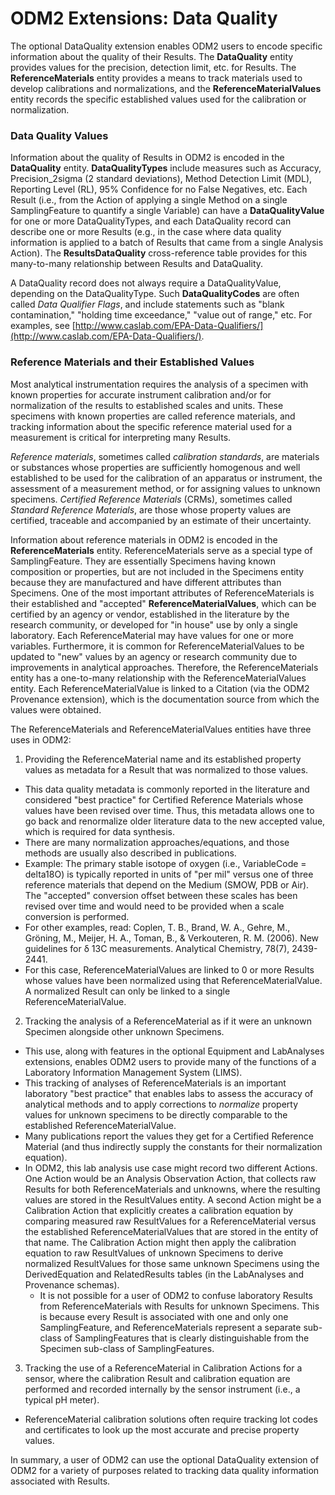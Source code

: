 ODM2 Extensions:  Data Quality
==============================
The optional DataQuality extension enables ODM2 users to encode specific information about the quality of their Results.  The **DataQuality** entity provides values for the precision, detection limit, etc. for Results.  The **ReferenceMaterials** entity provides a means to track materials used to develop calibrations and normalizations, and the **ReferenceMaterialValues** entity records the specific established values used for the calibration or normalization.

### Data Quality Values

Information about the quality of Results in ODM2 is encoded in the **DataQuality** entity. **DataQualityTypes** include measures such as Accuracy, Precision_2sigma (2 standard deviations), Method Detection Limit (MDL), Reporting Level (RL), 95% Confidence for no False Negatives, etc.  Each Result (i.e., from the Action of applying a single Method on a single SamplingFeature to quantify a single Variable) can have a **DataQualityValue** for one or more DataQualityTypes, and each DataQuality record can describe one or more Results (e.g., in the case where data quality information is applied to a batch of Results that came from a single Analysis Action).  The **ResultsDataQuality** cross-reference table provides for this many-to-many relationship between Results and DataQuality.  

A DataQuality record does not always require a DataQualityValue, depending on the DataQualityType.  Such **DataQualityCodes** are often called *Data Qualifier Flags*, and include statements such as "blank contamination," "holding time exceedance," "value out of range," etc.  For examples, see [http://www.caslab.com/EPA-Data-Qualifiers/](http://www.caslab.com/EPA-Data-Qualifiers/).

### Reference Materials and their Established Values

Most analytical instrumentation requires the analysis of a specimen with known properties for accurate instrument calibration and/or for normalization of the results to established scales and units. These specimens with known properties are called reference materials, and tracking information about the specific reference material used for a measurement is critical for interpreting many Results.  

*Reference materials*, sometimes called *calibration standards*, are materials or substances whose properties are sufficiently homogenous and well established to be used for the calibration of an apparatus or instrument, the assessment of a measurement method, or for assigning values to unknown specimens. *Certified Reference Materials* (CRMs), sometimes called *Standard Reference Materials*, are those whose property values are certified, traceable and accompanied by an estimate of their uncertainty.

Information about reference materials in ODM2 is encoded in the **ReferenceMaterials** entity. ReferenceMaterials serve as a special type of SamplingFeature. They are essentially Specimens having known composition or properties, but are not included in the Specimens entity because they are manufactured and have different attributes than Specimens.  One of the most important attributes of ReferenceMaterials is their established and "accepted" **ReferenceMaterialValues**, which can be certified by an agency or vendor, established in the literature by the research community, or developed for "in house" use by only a single laboratory. Each ReferenceMaterial may have values for one or more variables.  Furthermore, it is common for ReferenceMaterialValues to be updated to "new" values by an agency or research community due to improvements in analytical approaches.  Therefore, the ReferenceMaterials entity has a one-to-many relationship with the ReferenceMaterialValues entity. Each ReferenceMaterialValue is linked to a Citation (via the ODM2 Provenance extension), which is the documentation source from which the values were obtained.

The ReferenceMaterials and ReferenceMaterialValues entities have three uses in ODM2:

1. Providing the ReferenceMaterial name and its established property values as metadata for a Result that was normalized to those values. 
  * This data quality metadata is commonly reported in the literature and considered "best practice" for Certified Reference Materials whose values have been revised over time. Thus, this metadata allows one to go back and renormalize older literature data to the new accepted value, which is required for data synthesis.
  * There are many normalization approaches/equations, and those methods are usually also described in publications.
  * Example: The primary stable isotope of oxygen (i.e., VariableCode = delta18O) is typically reported in units of "per mil" versus one of three reference materials that depend on the Medium (SMOW, PDB or Air).  The "accepted" conversion offset between these scales has been revised over time and would need to be provided when a scale conversion is performed.
  * For other examples, read: Coplen, T. B., Brand, W. A., Gehre, M., Gröning, M., Meijer, H. A., Toman, B., & Verkouteren, R. M. (2006). New guidelines for δ 13C measurements. Analytical Chemistry, 78(7), 2439-2441.
  * For this case, ReferenceMaterialValues are linked to 0 or more Results whose values have been normalized using that ReferenceMaterialValue. A normalized Result can only be linked to a single ReferenceMaterialValue.
2. Tracking the analysis of a ReferenceMaterial as if it were an unknown Specimen alongside other unknown Specimens.
  * This use, along with features in the optional Equipment and LabAnalyses extensions, enables ODM2 users to provide many of the functions of a Laboratory Information Management System (LIMS).
  * This tracking of analyses of ReferenceMaterials is an important laboratory "best practice" that enables labs to assess the accuracy of analytical methods and to apply corrections to *normalize* property values for unknown specimens to be directly comparable to the established ReferenceMaterialValue. 
  * Many publications report the values they get for a Certified Reference Material (and thus indirectly supply the constants for their normalization equation).
  * In ODM2, this lab analysis use case might record two different Actions. One Action would be an Analysis Observation Action, that collects raw Results for both ReferenceMaterials and unknowns, where the resulting values are stored in the ResultValues entity. A second Action might be a Calibration Action that explicitly creates a calibration equation by comparing measured raw ResultValues for a ReferenceMaterial versus the established ReferenceMaterialValues that are stored in the entity of that name.  The Calibration Action might then apply the calibration equation to raw ResultValues of unknown Specimens to derive normalized ResultValues for those same unknown Specimens using the DerivedEquation and RelatedResults tables (in the LabAnalyses and Provenance schemas).
    * It is not possible for a user of ODM2 to confuse laboratory Results from ReferenceMaterials with Results for unknown Specimens.  This is because every Result is associated with one and only one SamplingFeature, and ReferenceMaterials represent a separate sub-class of SamplingFeatures that is clearly distinguishable from the Specimen sub-class of SamplingFeatures.
3. Tracking the use of a ReferenceMaterial in Calibration Actions for a sensor, where the calibration Result and calibration equation are performed and recorded internally by the sensor instrument (i.e., a typical pH meter).
  * ReferenceMaterial calibration solutions often require tracking lot codes and certificates to look up the most accurate and precise property values. 
  
In summary, a user of ODM2 can use the optional DataQuality extension of ODM2 for a variety of purposes related to tracking data quality information associated with Results.




